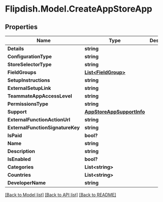 # Flipdish.Model.CreateAppStoreApp
## Properties

Name | Type | Description | Notes
------------ | ------------- | ------------- | -------------
**Details** | **string** |  | 
**ConfigurationType** | **string** |  | 
**StoreSelectorType** | **string** |  | 
**FieldGroups** | [**List&lt;FieldGroup&gt;**](FieldGroup.md) |  | [optional] 
**SetupInstructions** | **string** |  | [optional] 
**ExternalSetupLink** | **string** |  | [optional] 
**TeammateAppAccessLevel** | **string** |  | [optional] 
**PermissionsType** | **string** |  | 
**Support** | [**AppStoreAppSupportInfo**](AppStoreAppSupportInfo.md) |  | [optional] 
**ExternalFunctionActionUrl** | **string** |  | [optional] 
**ExternalFunctionSignatureKey** | **string** |  | [optional] 
**IsPaid** | **bool?** |  | [optional] 
**Name** | **string** |  | 
**Description** | **string** |  | 
**IsEnabled** | **bool?** |  | [optional] 
**Categories** | **List&lt;string&gt;** |  | 
**Countries** | **List&lt;string&gt;** |  | 
**DeveloperName** | **string** |  | [optional] 

[[Back to Model list]](../README.md#documentation-for-models) [[Back to API list]](../README.md#documentation-for-api-endpoints) [[Back to README]](../README.md)

